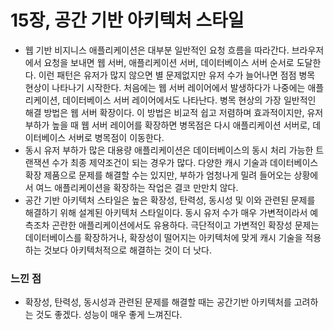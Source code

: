 # 15장, 공간 기반 아키텍처 스타일
- 웹 기반 비지니스 애플리케이션은 대부분 일반적인 요청 흐름을 따라간다. 브라우저에서 요청을 보내면 웹 서버, 애플리케이션 서버, 데이터베이스 서버 순서로 도달한다. 이런 패턴은 유저가 많지 않으면 별 문제없지만 유저 수가 늘어나면 점점 병목 현상이 나타나기 시작한다. 처음에는 웹 서버 레이어에서 발생하다가 나중에는 애플리케이션, 데이터베이스 서버 레이어에서도 나타난다. 병목 현상의 가장 일반적인 해결 방법은 웹 서버 확장이다. 이 방법은 비교적 쉽고 저렴하며 효과적이지만, 유저 부하가 높을 때 웹 서버 레이어를 확장하면 병목점은 다시 애플리케이션 서버로, 데이터베이스 서버로 병목점이 이동한다.
- 동시 유저 부하가 많은 대용량 애플리케이션은 데이터베이스의 동시 처리 가능한 트랜잭션 수가 최종 제약조건이 되는 경우가 많다. 다양한 캐시 기술과 데이터베이스 확장 제품으로 문제를 해결할 수는 있지만, 부하가 엄청나게 밀려 들어오는 상황에서 여느 애플리케이션을 확장하는 작업은 결코 만만치 않다.
- 공간 기반 아키텍처 스타일은 높은 확장성, 탄력성, 동시성 및 이와 관련된 문제를 해결하기 위해 설계된 아키텍처 스타일이다. 동시 유저 수가 매우 가변적이라서 예측조차 곤란한 애플리케이션에서도 유용하다. 극단적이고 가변적인 확장성 문제는 데이터베이스를 확장하거나, 확장성이 떨어지는 아키텍처에 맞게 캐시 기술을 적용하는 것보다 아키텍처적으로 해결하는 것이 더 낫다.

### 느낀 점
- 확장성, 탄력성, 동시성과 관련된 문제를 해결할 때는 공간기반 아키텍처를 고려하는 것도 좋겠다. 성능이 매우 좋게 느껴진다.